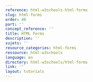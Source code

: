 ```yaml
---
reference: html-w3schools-html-forms
slug: html-forms
order: 40
part: ''
concept_reference: ''
title: HTML Forms
description: ''
sujets: ''
resource_categories: html-forms
ressource: html-w3schools
language: en
directory: html-w3schools/html-forms
link: ''
layout: tutorials
---
```

